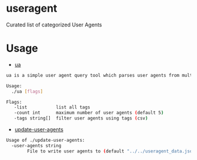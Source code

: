 # useragent
Curated list of categorized User Agents


# Usage

- [ua](cmd/ua/main.go)

```sh
ua is a simple user agent query tool which parses user agents from multiple sources

Usage:
  ./ua [flags]

Flags:
   -list           list all tags
   -count int      maximum number of user agents (default 5)
   -tags string[]  filter user agents using tags (csv)
```

- [update-user-agents](cmd/update-user-agents/main.go)

```sh
Usage of ./update-user-agents:
  -user-agents string
    	File to write user agents to (default "../../useragent_data.json")
```